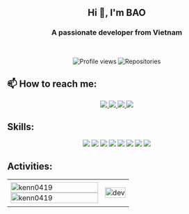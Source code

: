 <h2 align="center">Hi 👋, I'm BAO</h2>
<p align="center">
  <h3 align="center">A passionate developer from Vietnam</h3>
</p>

<br />

<p align="center">
  <img src="https://komarev.com/ghpvc/?username=kenn0419&color=blue" alt="Profile views"/>
  <img src="https://img.shields.io/badge/dynamic/json?color=green&label=Repos&query=$.public_repos&url=https://api.github.com/users/kenn0419" alt="Repositories" />
</p>

## 📫 How to reach me:

<p align="center">
  <a href="https://www.linkedin.com/in/bao-tran-0971472bb" target="_blank">
    <img src="https://img.icons8.com/fluent/48/000000/linkedin.png"/>
  </a>
  <a href="https://www.facebook.com/kennn3108" alt="Facebook">
    <img src="https://img.icons8.com/fluent/48/000000/facebook-new.png" target="_blank" />
  </a> 
  <a href="https://github.com/kenn0419" alt="Github">
    <img src="https://img.icons8.com/fluent/48/000000/github.png"/>
  </a>
  <a href="mailto:tranbao7008@gmail.com" alt="Email">
    <img src="https://img.icons8.com/fluent/48/000000/mailing.png"/>
  </a>
</p>

## Skills:
<p align="center">
  <img src="https://img.icons8.com/color/48/000000/microsoft-sql-server.png"/>
  <img src="https://img.icons8.com/color/48/000000/mysql-logo.png"/>
  <img src="https://img.icons8.com/color/48/000000/mongodb.png"/>
  <img src="https://img.icons8.com/color/48/000000/git.png"/>
  <img src="https://img.icons8.com/color/48/000000/visual-studio-code-2019.png"/>
  <img src="https://img.icons8.com/color/48/000000/java-coffee-cup-logo.png"/>
  <img src="https://img.icons8.com/officel/48/000000/react.png"/>
  <img src="https://img.icons8.com/color/48/000000/nodejs.png"/>
</p>

## Activities:

<table style="width:100%;">
  <tr>
    <td>
      <img src="https://github-readme-stats.vercel.app/api/top-langs/?username=kenn0419&bg_color=FFFFFF00&text_color=179fa3&layout=compact&hide=CSS&langs_count=10&custom_title=Top%20ngôn%20ngữ%20được%20dùng" alt="kenn0419" width="100%"/>
      <img src="https://github-readme-stats.vercel.app/api?username=kenn0419&bg_color=FFFFFF00&text_color=179fa3&show_icons=true&count_private=true&include_all_commits=true&custom_title=Hoạt%20động%20trên%20Github" alt="kenn0419" width="100%"/>
    </td>
    <td>
      <p align="center"> 
        <img src="https://cdn.dribbble.com/users/1059583/screenshots/4171367/coding-freak.gif" alt="dev" width="100%"/>
      </p>
    </td>
  </tr>
</table>
